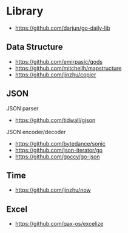 # Library
- https://github.com/darjun/go-daily-lib


## Data Structure
- https://github.com/emirpasic/gods
- https://github.com/mitchellh/mapstructure
- https://github.com/jinzhu/copier


## JSON
JSON parser
- https://github.com/tidwall/gjson

JSON encoder/decoder
- https://github.com/bytedance/sonic
- https://github.com/json-iterator/go
- https://github.com/goccy/go-json


## Time
- https://github.com/jinzhu/now


## Excel
- https://github.com/qax-os/excelize
